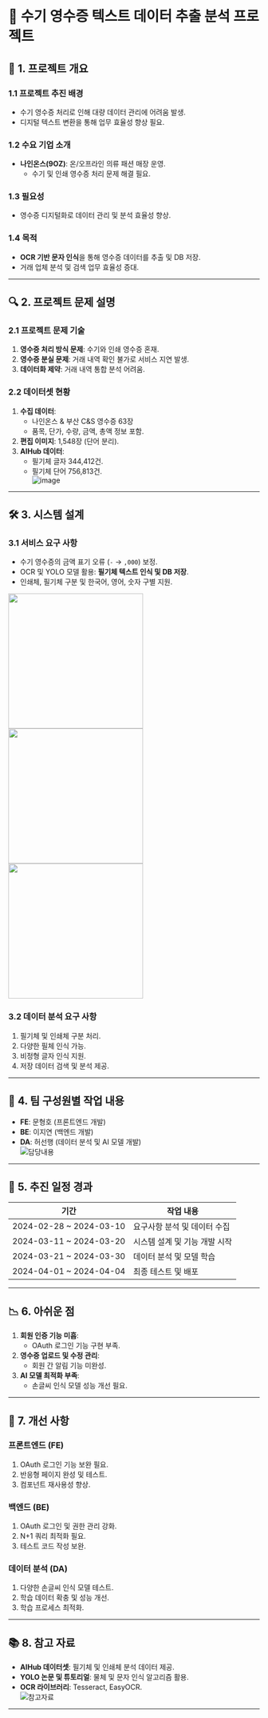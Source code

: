# 🧾 수기 영수증 텍스트 데이터 추출 분석 프로젝트  

## 📌 1. 프로젝트 개요  

### 1.1 프로젝트 추진 배경  
- 수기 영수증 처리로 인해 대량 데이터 관리에 어려움 발생.  
- 디지털 텍스트 변환을 통해 업무 효율성 향상 필요.  

### 1.2 수요 기업 소개  
- **나인온스(9OZ)**: 온/오프라인 의류 패션 매장 운영.  
  - 수기 및 인쇄 영수증 처리 문제 해결 필요.  

### 1.3 필요성  
- 영수증 디지털화로 데이터 관리 및 분석 효율성 향상.  

### 1.4 목적  
- **OCR 기반 문자 인식**을 통해 영수증 데이터를 추출 및 DB 저장.  
- 거래 업체 분석 및 검색 업무 효율성 증대.  

---

## 🔍 2. 프로젝트 문제 설명  

### 2.1 프로젝트 문제 기술  
1. **영수증 처리 방식 문제**: 수기와 인쇄 영수증 혼재.  
2. **영수증 분실 문제**: 거래 내역 확인 불가로 서비스 지연 발생.  
3. **데이터화 제약**: 거래 내역 통합 분석 어려움.  

### 2.2 데이터셋 현황  
1. **수집 데이터**:  
   - 나인온스 & 부산 C&S 영수증 63장  
   - 품목, 단가, 수량, 금액, 총액 정보 포함.  
2. **편집 이미지**: 1,548장 (단어 분리).  
3. **AIHub 데이터**:  
   - 필기체 글자 344,412건.  
   - 필기체 단어 756,813건.  
![image](https://github.com/user-attachments/assets/7b8d7a13-c85d-4a8c-a9a8-944d910edf7f)

---

## 🛠 3. 시스템 설계  

### 3.1 서비스 요구 사항  
- 수기 영수증의 금액 표기 오류 (`-` → `,000`) 보정.  
- OCR 및 YOLO 모델 활용: **필기체 텍스트 인식 및 DB 저장**.  
- 인쇄체, 필기체 구분 및 한국어, 영어, 숫자 구별 지원.  
<img src="https://github.com/user-attachments/assets/365b9d1e-39df-404f-9ac3-0c8c9d0b4466" width="270">
<img src="https://github.com/user-attachments/assets/e27f9cd9-d191-4cc6-b2d0-d33990c65f7d" width="270">
<img src="https://github.com/user-attachments/assets/453f0378-bf98-4eda-9b5f-4dd2adf02829" width="270">

### 3.2 데이터 분석 요구 사항  
1. 필기체 및 인쇄체 구분 처리.  
2. 다양한 필체 인식 가능.  
3. 비정형 글자 인식 지원.  
4. 저장 데이터 검색 및 분석 제공.  

---

## 👥 4. 팀 구성원별 작업 내용  

- **FE**: 문형호 (프론트엔드 개발)  
- **BE**: 이지연 (백엔드 개발)  
- **DA**: 허선행 (데이터 분석 및 AI 모델 개발)  
![담당내용](https://github.com/user-attachments/assets/c69c615b-923b-4834-ae7f-d96571efa84d)

---

## 📅 5. 추진 일정 경과  

| 기간                 | 작업 내용                                   |
|----------------------|--------------------------------------------|
| 2024-02-28 ~ 2024-03-10 | 요구사항 분석 및 데이터 수집               |
| 2024-03-11 ~ 2024-03-20 | 시스템 설계 및 기능 개발 시작             |
| 2024-03-21 ~ 2024-03-30 | 데이터 분석 및 모델 학습                  |
| 2024-04-01 ~ 2024-04-04 | 최종 테스트 및 배포                       |

---

## 📉 6. 아쉬운 점  

1. **회원 인증 기능 미흡**:  
   - OAuth 로그인 기능 구현 부족.  
2. **영수증 업로드 및 수정 관리**:  
   - 회원 간 알림 기능 미완성.  
3. **AI 모델 최적화 부족**:  
   - 손글씨 인식 모델 성능 개선 필요.  

---

## 🔧 7. 개선 사항  

### **프론트엔드 (FE)**  
1. OAuth 로그인 기능 보완 필요.  
2. 반응형 페이지 완성 및 테스트.  
3. 컴포넌트 재사용성 향상.  

### **백엔드 (BE)**  
1. OAuth 로그인 및 권한 관리 강화.  
2. N+1 쿼리 최적화 필요.  
3. 테스트 코드 작성 보완.  

### **데이터 분석 (DA)**  
1. 다양한 손글씨 인식 모델 테스트.  
2. 학습 데이터 확충 및 성능 개선.  
3. 학습 프로세스 최적화.  

---

## 📚 8. 참고 자료  

- **AIHub 데이터셋**: 필기체 및 인쇄체 분석 데이터 제공.  
- **YOLO 논문 및 튜토리얼**: 물체 및 문자 인식 알고리즘 활용.  
- **OCR 라이브러리**: Tesseract, EasyOCR.  
![참고자료](https://github.com/user-attachments/assets/ed598933-1e2e-46bd-af94-f453dc549740)

---
